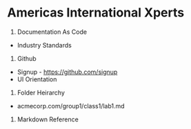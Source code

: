 # Americas International Xperts

1. Documentation As Code

  * Industry Standards

1. Github

  * Signup - https://github.com/signup
  * UI Orientation

1. Folder Heirarchy

  * acmecorp.com/group1/class1/lab1.md

1. Markdown Reference

